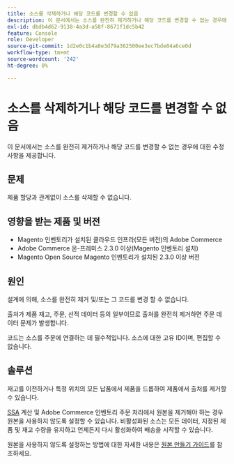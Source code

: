 ```yaml
---
title: 소스를 삭제하거나 해당 코드를 변경할 수 없음
description: 이 문서에서는 소스를 완전히 제거하거나 해당 코드를 변경할 수 없는 경우에 대한 수정 사항을 제공합니다.
exl-id: dbdb4d62-9138-4a3d-a58f-8671f1dc5b42
feature: Console
role: Developer
source-git-commit: 1d2e0c1b4a8e3d79a362500ee3ec7bde84a6ce0d
workflow-type: tm+mt
source-wordcount: '242'
ht-degree: 0%

---
```


# 소스를 삭제하거나 해당 코드를 변경할 수 없음

이 문서에서는 소스를 완전히 제거하거나 해당 코드를 변경할 수 없는 경우에 대한 수정 사항을 제공합니다.

## 문제

제품 할당과 관계없이 소스를 삭제할 수 없습니다.

## 영향을 받는 제품 및 버전

* Magento 인벤토리가 설치된 클라우드 인프라(모든 버전)의 Adobe Commerce
* Adobe Commerce 온-프레미스 2.3.0 이상(Magento 인벤토리 설치)
* Magento Open Source Magento 인벤토리가 설치된 2.3.0 이상 버전

## 원인

설계에 의해, 소스를 완전히 제거 및/또는 그 코드를 변경 할 수 없습니다.

출처가 제품 재고, 주문, 선적 데이터 등의 일부이므로 출처를 완전히 제거하면 주문 데이터 문제가 발생합니다.

코드는 소스를 주문에 연결하는 데 필수적입니다. 소스에 대한 고유 ID이며, 편집할 수 없습니다.

## 솔루션

재고를 이전하거나 특정 위치의 모든 납품에서 제품을 드롭하여 제품에서 출처를 제거할 수 있습니다.

[SSA](https://devdocs.magento.com/guides/v2.3/inventory/source-selection-algorithms.html) 계산 및 Adobe Commerce 인벤토리 주문 처리에서 원본을 제거해야 하는 경우 원본을 사용하지 않도록 설정할 수 있습니다. 비활성화된 소스는 모든 데이터, 지정된 제품 및 재고 수량을 유지하고 언제든지 다시 활성화하여 배송을 시작할 수 있습니다.

원본을 사용하지 않도록 설정하는 방법에 대한 자세한 내용은 [원본 만들기 가이드](https://github.com/magento/inventory/wiki/Create-Sources#disable-sources)를 참조하세요.
